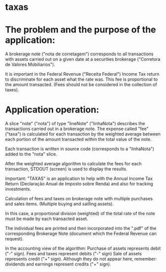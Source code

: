 # taxas
# The problem and the purpose of the application:
A brokerage note ("nota de corretagem") corresponds to all transactions with assets carried out on a given date at a securities brokerage ("Corretora de Valores Mobiliarios").

It is important in the Federal Revenue ("Receita Federal") Income Tax return to discriminate for each asset what the rate was.
This fee is proportional to the amount transacted.
(Fees should not be considered in the collection of taxes).

# Application operation:
A slice "note" ("nota") of type "lineNote" ("linhaNota") describes the transactions carried out in a brokerage note. The expense called "fee" ("taxa") is calculated for each transaction by the weighted average between each portion of the amount transacted within the total value of the note.

Each transaction is written in source code (corresponds to a "linhaNota") added to the "nota" slice.

After the weighted average algorithm to calculate the fees for each transaction, STDOUT (screen) is used to display the results.



Important:
"TAXAS" is an application to help with the Annual Income Tax Return 
(Declaração Anual de Imposto sobre Renda) and also for tracking investments.

Calculation of fees and taxes on brokerage note
with multiple purchases and sales items.
(Multiple buying and sailling assets).

In this case, a proportional division (weighted) of the total
rate of the note must be made by each transacted asset.

The individual fees are printed and then incorporated into
the ".pdf" of the corresponding Brokerage Note
(document which the Federal Revenue can request).

In the accounting view of the algorithm:
Purchase of assets represents debit ("-" sign).
Fees and taxes represent debits ("-" sign)
Sale of assets represents credit ("+" sign).
Although they do not appear here, remember:
dividends and earnings represent credits ("+" sign).